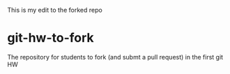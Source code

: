 This is my edit to the forked repo

git-hw-to-fork
==============

The repository for students to fork (and submt a pull request) in the first git HW
